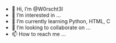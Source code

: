 - 👋 Hi, I’m @W0rscht3l
- 👀 I’m interested in ...
- 🌱 I’m currently learning Python, HTML, C
- 💞️ I’m looking to collaborate on ...
- 📫 How to reach me ...


<!---
W0rscht3l/W0rscht3l is a ✨ special ✨ repository because its `README.md` (this file) appears on your GitHub profile.
You can click the Preview link to take a look at your changes.
--->
